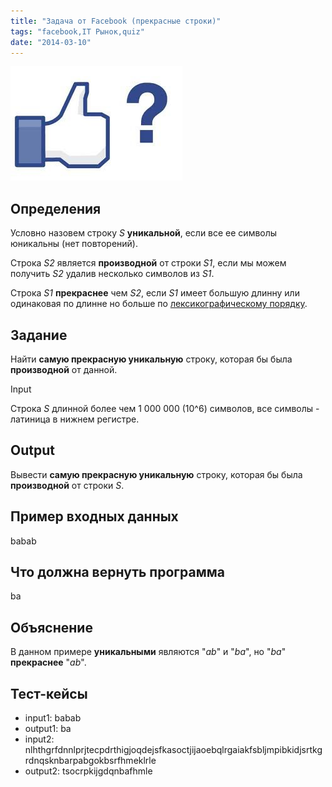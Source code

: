 ```yaml
---
title: "Задача от Facebook (прекрасные строки)"
tags: "facebook,IT Рынок,quiz"
date: "2014-03-10"
---
```


![facebook challenge](images/20130318134841-facebook-crunch-challenge-d.jpg "facebook challenge")

## Определения

Условно назовем строку _S_ **уникальной**, если все ее символы юникальны (нет повторений).

Строка _S2_ является **производной** от строки _S1_, если мы можем получить _S2_ удалив несколько символов из _S1_.

Строка _S1_ **прекраснее** чем _S2_, если _S1_ имеет большую длинну или одинаковая по длинне но больше по [лексикографическому порядку](https://ru.wikipedia.org/wiki/%D0%9B%D0%B5%D0%BA%D1%81%D0%B8%D0%BA%D0%BE%D0%B3%D1%80%D0%B0%D1%84%D0%B8%D1%87%D0%B5%D1%81%D0%BA%D0%B8%D0%B9_%D0%BF%D0%BE%D1%80%D1%8F%D0%B4%D0%BE%D0%BA).

## Задание

Найти **самую прекрасную уникальную** строку, которая бы была **производной** от данной.

Input

Строка _S_ длинной более чем 1 000 000 (10^6) символов, все символы - латиница в нижнем регистре.

## Output

Вывести **самую прекрасную уникальную** строку, которая бы была **производной** от строки _S_.

## Пример входных данных

babab

## Что должна вернуть программа

ba

## Объяснение

В данном примере **уникальными** являются "_ab_" и "_ba_", но "_ba_" **прекраснее** "_ab_".

## Тест-кейсы

- input1: babab
- output1: ba
- input2: nlhthgrfdnnlprjtecpdrthigjoqdejsfkasoctjijaoebqlrgaiakfsbljmpibkidjsrtkgrdnqsknbarpabgokbsrfhmeklrle
- output2: tsocrpkijgdqnbafhmle
